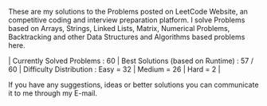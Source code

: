 These are my solutions to the Problems posted on LeetCode Website, an competitive coding and interview preparation platform. 
I solve Problems based on Arrays, Strings, Linked Lists, Matrix, Numerical Problems, Backtracking and other Data Structures and Algorithms based problems here.

| Currently Solved Problems : 60
| Best Solutions (based on Runtime) : 57 / 60
| Difficulty Distribution : 
                            Easy = 32 
                          | Medium = 26
                          | Hard = 2 | 

If you have any suggestions, ideas or better solutions you can communicate it to me through my E-mail.
